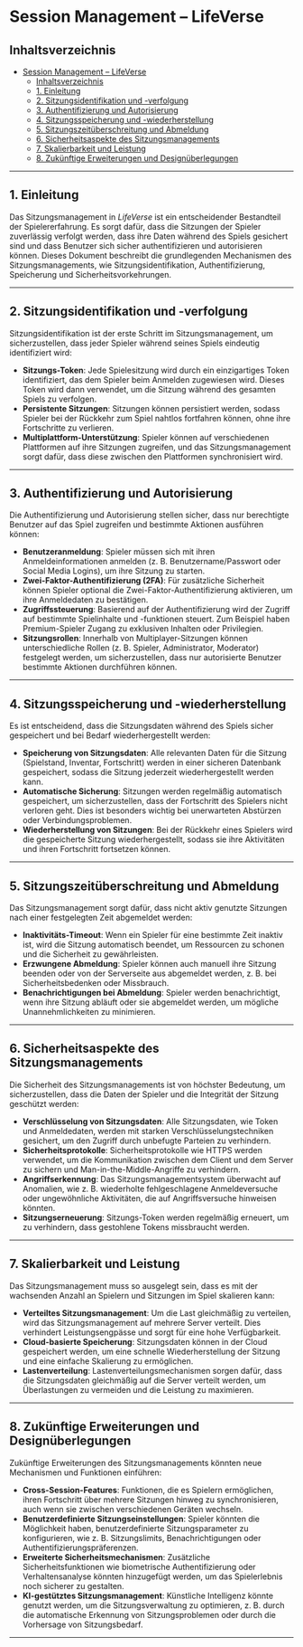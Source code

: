 # Session Management – LifeVerse

## Inhaltsverzeichnis

- [Session Management – LifeVerse](#session-management--lifeverse)
  - [Inhaltsverzeichnis](#inhaltsverzeichnis)
  - [1. Einleitung](#1-einleitung)
  - [2. Sitzungsidentifikation und -verfolgung](#2-sitzungsidentifikation-und--verfolgung)
  - [3. Authentifizierung und Autorisierung](#3-authentifizierung-und-autorisierung)
  - [4. Sitzungsspeicherung und -wiederherstellung](#4-sitzungsspeicherung-und--wiederherstellung)
  - [5. Sitzungszeitüberschreitung und Abmeldung](#5-sitzungszeitüberschreitung-und-abmeldung)
  - [6. Sicherheitsaspekte des Sitzungsmanagements](#6-sicherheitsaspekte-des-sitzungsmanagements)
  - [7. Skalierbarkeit und Leistung](#7-skalierbarkeit-und-leistung)
  - [8. Zukünftige Erweiterungen und Designüberlegungen](#8-zukünftige-erweiterungen-und-designüberlegungen)

---

## 1. Einleitung

Das Sitzungsmanagement in *LifeVerse* ist ein entscheidender Bestandteil der Spielererfahrung. Es sorgt dafür, dass die Sitzungen der Spieler zuverlässig verfolgt werden, dass ihre Daten während des Spiels gesichert sind und dass Benutzer sich sicher authentifizieren und autorisieren können. Dieses Dokument beschreibt die grundlegenden Mechanismen des Sitzungsmanagements, wie Sitzungsidentifikation, Authentifizierung, Speicherung und Sicherheitsvorkehrungen.

---

## 2. Sitzungsidentifikation und -verfolgung

Sitzungsidentifikation ist der erste Schritt im Sitzungsmanagement, um sicherzustellen, dass jeder Spieler während seines Spiels eindeutig identifiziert wird:

- **Sitzungs-Token**: Jede Spielesitzung wird durch ein einzigartiges Token identifiziert, das dem Spieler beim Anmelden zugewiesen wird. Dieses Token wird dann verwendet, um die Sitzung während des gesamten Spiels zu verfolgen.
- **Persistente Sitzungen**: Sitzungen können persistiert werden, sodass Spieler bei der Rückkehr zum Spiel nahtlos fortfahren können, ohne ihre Fortschritte zu verlieren.
- **Multiplattform-Unterstützung**: Spieler können auf verschiedenen Plattformen auf ihre Sitzungen zugreifen, und das Sitzungsmanagement sorgt dafür, dass diese zwischen den Plattformen synchronisiert wird.

---

## 3. Authentifizierung und Autorisierung

Die Authentifizierung und Autorisierung stellen sicher, dass nur berechtigte Benutzer auf das Spiel zugreifen und bestimmte Aktionen ausführen können:

- **Benutzeranmeldung**: Spieler müssen sich mit ihren Anmeldeinformationen anmelden (z. B. Benutzername/Passwort oder Social Media Logins), um ihre Sitzung zu starten.
- **Zwei-Faktor-Authentifizierung (2FA)**: Für zusätzliche Sicherheit können Spieler optional die Zwei-Faktor-Authentifizierung aktivieren, um ihre Anmeldedaten zu bestätigen.
- **Zugriffssteuerung**: Basierend auf der Authentifizierung wird der Zugriff auf bestimmte Spielinhalte und -funktionen steuert. Zum Beispiel haben Premium-Spieler Zugang zu exklusiven Inhalten oder Privilegien.
- **Sitzungsrollen**: Innerhalb von Multiplayer-Sitzungen können unterschiedliche Rollen (z. B. Spieler, Administrator, Moderator) festgelegt werden, um sicherzustellen, dass nur autorisierte Benutzer bestimmte Aktionen durchführen können.

---

## 4. Sitzungsspeicherung und -wiederherstellung

Es ist entscheidend, dass die Sitzungsdaten während des Spiels sicher gespeichert und bei Bedarf wiederhergestellt werden:

- **Speicherung von Sitzungsdaten**: Alle relevanten Daten für die Sitzung (Spielstand, Inventar, Fortschritt) werden in einer sicheren Datenbank gespeichert, sodass die Sitzung jederzeit wiederhergestellt werden kann.
- **Automatische Sicherung**: Sitzungen werden regelmäßig automatisch gespeichert, um sicherzustellen, dass der Fortschritt des Spielers nicht verloren geht. Dies ist besonders wichtig bei unerwarteten Abstürzen oder Verbindungsproblemen.
- **Wiederherstellung von Sitzungen**: Bei der Rückkehr eines Spielers wird die gespeicherte Sitzung wiederhergestellt, sodass sie ihre Aktivitäten und ihren Fortschritt fortsetzen können.

---

## 5. Sitzungszeitüberschreitung und Abmeldung

Das Sitzungsmanagement sorgt dafür, dass nicht aktiv genutzte Sitzungen nach einer festgelegten Zeit abgemeldet werden:

- **Inaktivitäts-Timeout**: Wenn ein Spieler für eine bestimmte Zeit inaktiv ist, wird die Sitzung automatisch beendet, um Ressourcen zu schonen und die Sicherheit zu gewährleisten.
- **Erzwungene Abmeldung**: Spieler können auch manuell ihre Sitzung beenden oder von der Serverseite aus abgemeldet werden, z. B. bei Sicherheitsbedenken oder Missbrauch.
- **Benachrichtigungen bei Abmeldung**: Spieler werden benachrichtigt, wenn ihre Sitzung abläuft oder sie abgemeldet werden, um mögliche Unannehmlichkeiten zu minimieren.

---

## 6. Sicherheitsaspekte des Sitzungsmanagements

Die Sicherheit des Sitzungsmanagements ist von höchster Bedeutung, um sicherzustellen, dass die Daten der Spieler und die Integrität der Sitzung geschützt werden:

- **Verschlüsselung von Sitzungsdaten**: Alle Sitzungsdaten, wie Token und Anmeldedaten, werden mit starken Verschlüsselungstechniken gesichert, um den Zugriff durch unbefugte Parteien zu verhindern.
- **Sicherheitsprotokolle**: Sicherheitsprotokolle wie HTTPS werden verwendet, um die Kommunikation zwischen dem Client und dem Server zu sichern und Man-in-the-Middle-Angriffe zu verhindern.
- **Angriffserkennung**: Das Sitzungsmanagementsystem überwacht auf Anomalien, wie z. B. wiederholte fehlgeschlagene Anmeldeversuche oder ungewöhnliche Aktivitäten, die auf Angriffsversuche hinweisen könnten.
- **Sitzungserneuerung**: Sitzungs-Token werden regelmäßig erneuert, um zu verhindern, dass gestohlene Tokens missbraucht werden.

---

## 7. Skalierbarkeit und Leistung

Das Sitzungsmanagement muss so ausgelegt sein, dass es mit der wachsenden Anzahl an Spielern und Sitzungen im Spiel skalieren kann:

- **Verteiltes Sitzungsmanagement**: Um die Last gleichmäßig zu verteilen, wird das Sitzungsmanagement auf mehrere Server verteilt. Dies verhindert Leistungsengpässe und sorgt für eine hohe Verfügbarkeit.
- **Cloud-basierte Speicherung**: Sitzungsdaten können in der Cloud gespeichert werden, um eine schnelle Wiederherstellung der Sitzung und eine einfache Skalierung zu ermöglichen.
- **Lastenverteilung**: Lastenverteilungsmechanismen sorgen dafür, dass die Sitzungsdaten gleichmäßig auf die Server verteilt werden, um Überlastungen zu vermeiden und die Leistung zu maximieren.

---

## 8. Zukünftige Erweiterungen und Designüberlegungen

Zukünftige Erweiterungen des Sitzungsmanagements könnten neue Mechanismen und Funktionen einführen:

- **Cross-Session-Features**: Funktionen, die es Spielern ermöglichen, ihren Fortschritt über mehrere Sitzungen hinweg zu synchronisieren, auch wenn sie zwischen verschiedenen Geräten wechseln.
- **Benutzerdefinierte Sitzungseinstellungen**: Spieler könnten die Möglichkeit haben, benutzerdefinierte Sitzungsparameter zu konfigurieren, wie z. B. Sitzungslimits, Benachrichtigungen oder Authentifizierungspräferenzen.
- **Erweiterte Sicherheitsmechanismen**: Zusätzliche Sicherheitsfunktionen wie biometrische Authentifizierung oder Verhaltensanalyse könnten hinzugefügt werden, um das Spielerlebnis noch sicherer zu gestalten.
- **KI-gestütztes Sitzungsmanagement**: Künstliche Intelligenz könnte genutzt werden, um die Sitzungsverwaltung zu optimieren, z. B. durch die automatische Erkennung von Sitzungsproblemen oder durch die Vorhersage von Sitzungsbedarf.

---
